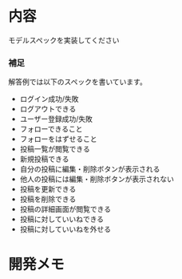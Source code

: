 # 内容
モデルスペックを実装してください

### 補足
解答例では以下のスペックを書いています。

- ログイン成功/失敗
- ログアウトできる
- ユーザー登録成功/失敗
- フォローできること
- フォローをはずせること
- 投稿一覧が閲覧できる
- 新規投稿できる
- 自分の投稿に編集・削除ボタンが表示される
- 他人の投稿には編集・削除ボタンが表示されない
- 投稿を更新できる
- 投稿を削除できる
- 投稿の詳細画面が閲覧できる
- 投稿に対していいねできる
- 投稿に対していいねを外せる

# 開発メモ

